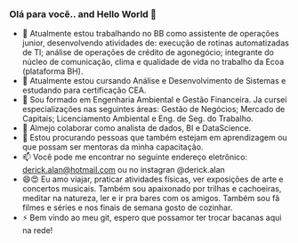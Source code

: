### Olá para você.. and Hello World 👋


- 🔭 Atualmente estou trabalhando no BB como assistente de operações junior, desenvolvendo atividades de: execução de rotinas automatizadas de TI; análise de operações de crédito de agonegócio; integrante do núcleo de comunicação, clima e qualidade de vida no trabalho da Ecoa (plataforma BH).
- 🌱 Atualmente estou cursando Análise e Desenvolvimento de Sistemas e estudando para certificação CEA.
- 💬 Sou formado em Engenharia Ambiental e Gestão Financeira. Ja cursei especializações nas seguintes áreas: Gestão de Negócios; Mercado de Capitais; Licenciamento Ambiental e Eng. de Seg. do Trabalho.
- 👯 Almejo colaborar como analista de dados, BI e DataScience.
- 🤔 Estou procurando pessoas que também estejam em aprendizagem ou que possam ser mentoras da minha capacitação.
- 📫 Você pode me encontrar no seguinte endereço eletrônico: derick.alan@hotmail.com ou no instagran @derick.alan
- 😄😍 Eu amo viajar, praticar atividades físicas, ver exposições de arte e concertos musicais. Também sou apaixonado por trilhas e cachoeiras, meditar na natureza, ler e ir pra bares com os amigos. Também sou fã filmes e séries e nos finais de semana gosto de cozinhar.
- ⚡ Bem vindo ao meu git, espero que possamor ter trocar bacanas aqui na rede!

